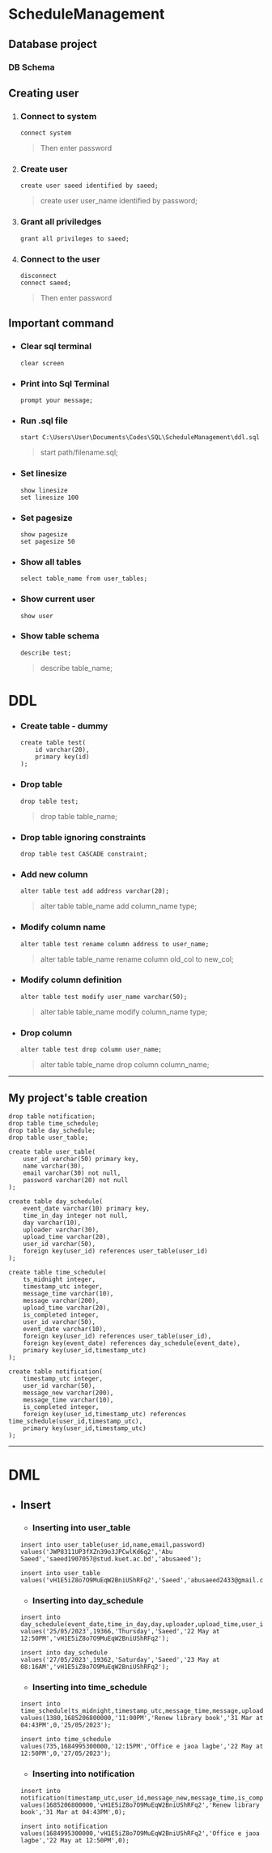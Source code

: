 # ScheduleManagement
## Database project

### DB Schema
<!-- <img src="images/schema.png" height="400px"> -->

## Creating user
1. ### Connect to system
    ```
    connect system
    ```
    > Then enter password
2. ### Create user
    ```
    create user saeed identified by saeed;
    ```
    > create user user_name identified by password;
3. ### Grant all priviledges
    ```
    grant all privileges to saeed;
    ```
4. ### Connect to the user
    ```
    disconnect
    connect saeed;
    ```
    > Then enter password


## Important command

- ### Clear sql terminal
    ```
    clear screen
    ```
- ### Print into Sql Terminal
    ```
    prompt your message;
    ```
- ### Run .sql file
    ```
    start C:\Users\User\Documents\Codes\SQL\ScheduleManagement\ddl.sql
    ```
    > start path/filename.sql;
- ### Set linesize
    ```
    show linesize
    set linesize 100
    ```
- ### Set pagesize
    ```
    show pagesize
    set pagesize 50
    ```
- ### Show all tables
    ```
    select table_name from user_tables;
    ```    
- ### Show current user
    ```
    show user
    ```
- ### Show table schema
    ```
    describe test;
    ```
    > describe table_name;


# DDL
- ### Create table - dummy
    ```
    create table test(
        id varchar(20),
        primary key(id)
    );
    ```
- ### Drop table
    ```
    drop table test;
    ```
    > drop table table_name;
- ### Drop table ignoring constraints
    ```
    drop table test CASCADE constraint;
    ```
- ### Add new column
    ```
    alter table test add address varchar(20);
    ```
    > alter table table_name add column_name type;
- ### Modify column name
    ```
    alter table test rename column address to user_name;
    ```
    > alter table table_name rename column old_col to new_col;
- ### Modify column definition
    ```
    alter table test modify user_name varchar(50);
    ```
    > alter table table_name modify column_name type;
- ### Drop column
    ```
    alter table test drop column user_name;
    ```
    > alter table table_name drop column column_name;

<hr>

## My project's table creation
``` 
drop table notification;
drop table time_schedule;
drop table day_schedule;
drop table user_table;

create table user_table(
	user_id varchar(50) primary key,
	name varchar(30),
	email varchar(30) not null,
	password varchar(20) not null
);

create table day_schedule(
	event_date varchar(10) primary key,
	time_in_day integer not null,
	day varchar(10),
	uploader varchar(30),
	upload_time varchar(20),
	user_id varchar(50),
	foreign key(user_id) references user_table(user_id)
);

create table time_schedule(
	ts_midnight integer,
	timestamp_utc integer,
	message_time varchar(10),
	message varchar(200),
	upload_time varchar(20),
	is_completed integer,
	user_id varchar(50),
	event_date varchar(10),
	foreign key(user_id) references user_table(user_id),
	foreign key(event_date) references day_schedule(event_date),
	primary key(user_id,timestamp_utc)
);

create table notification(
	timestamp_utc integer,
	user_id varchar(50),
	message_new varchar(200),
	message_time varchar(10),
	is_completed integer,
	foreign key(user_id,timestamp_utc) references time_schedule(user_id,timestamp_utc),	
	primary key(user_id,timestamp_utc)
);

```
<hr>

# DML
- ## Insert
    - ### Inserting into user_table
    ```
    insert into user_table(user_id,name,email,password) values('JWP8311UP3fXZn39o3JPCwlKd6q2','Abu Saeed','saeed1907057@stud.kuet.ac.bd','abusaeed');
    
    insert into user_table values('vH1E5iZ8o7O9MuEqW2BniUShRFq2','Saeed','abusaeed2433@gmail.com','saeed');
    ```
    - ### Inserting into day_schedule    
    ```
    insert into day_schedule(event_date,time_in_day,day,uploader,upload_time,user_id) values('25/05/2023',19366,'Thursday','Saeed','22 May at 12:50PM','vH1E5iZ8o7O9MuEqW2BniUShRFq2');

    insert into day_schedule values('27/05/2023',19362,'Saturday','Saeed','23 May at 08:16AM','vH1E5iZ8o7O9MuEqW2BniUShRFq2');
    ```

    - ### Inserting into time_schedule
    ```
    insert into time_schedule(ts_midnight,timestamp_utc,message_time,message,upload_time,is_completed,event_date) values(1380,1685206800000,'11:00PM','Renew library book','31 Mar at 04:43PM',0,'25/05/2023');

    insert into time_schedule values(735,1684995300000,'12:15PM','Office e jaoa lagbe','22 May at 12:50PM',0,'27/05/2023');
    ```    
    - ### Inserting into notification
    ```
    insert into notification(timestamp_utc,user_id,message_new,message_time,is_completed) values(1685206800000,'vH1E5iZ8o7O9MuEqW2BniUShRFq2','Renew library book','31 Mar at 04:43PM',0);
    
    insert into notification values(1684995300000,'vH1E5iZ8o7O9MuEqW2BniUShRFq2','Office e jaoa lagbe','22 May at 12:50PM',0);
    ```

